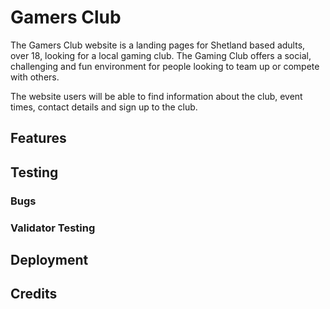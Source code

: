 # Gamers Club

The Gamers Club website is a landing pages for Shetland based adults, over 18, looking for a local gaming club. 
The Gaming Club offers a social, challenging and fun environment for people looking to team up or compete with others.

The website users will be able to find information about the club, event times, contact details and sign up to the club. 

<!-- add screenshot of homepage -->

## Features

<!-- add features - what it does, benefits, screenshots -->

## Testing

<!--
Other browsers
responsive
navigation and other links work
all text is readable, images aren't blury
forms work
-->

### Bugs

<!-- what borke, how did i fix it (solved and unsolved) -->

### Validator Testing

<!-- html, css, accessibility, results screen shots-->

## Deployment

<!-- Deloyed to Github pages - explain how and include link to site -->

## Credits

 <!-- subscetions - content, media etc. links to source -->